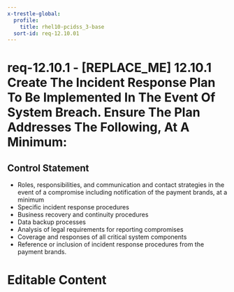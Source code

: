 ```yaml
---
x-trestle-global:
  profile:
    title: rhel10-pcidss_3-base
  sort-id: req-12.10.01
---
```


# req-12.10.1 - \[REPLACE_ME\] 12.10.1 Create The Incident Response Plan To Be Implemented In The Event Of System Breach. Ensure The Plan Addresses The Following, At A Minimum:

## Control Statement

* Roles, responsibilities, and communication and contact strategies
in the event of a compromise including notification of the payment brands, at
a minimum
* Specific incident response procedures
* Business recovery
and continuity procedures
* Data backup processes
* Analysis of legal requirements for reporting compromises
* Coverage and responses of all critical system components
* Reference or inclusion of incident response procedures from the payment
brands.

# Editable Content

<!-- Make additions and edits below -->
<!-- The above represents the contents of the control as received by the profile, prior to additions. -->
<!-- If the profile makes additions to the control, they will appear below. -->
<!-- The above markdown may not be edited but you may edit the content below, and/or introduce new additions to be made by the profile. -->
<!-- If there is a yaml header at the top, parameter values may be edited. Use --set-parameters to incorporate the changes during assembly. -->
<!-- The content here will then replace what is in the profile for this control, after running profile-assemble. -->
<!-- The current profile has no added parts for this control, but you may add new ones here. -->
<!-- Each addition must have a heading either of the form ## Control my_addition_name -->
<!-- or ## Part a. (where the a. refers to one of the control statement labels.) -->
<!-- "## Control" parts are new parts added after the statement part. -->
<!-- "## Part" parts are new parts added into the top-level statement part with that label. -->
<!-- Subparts may be added with nested hash levels of the form ### My Subpart Name -->
<!-- underneath the parent ## Control or ## Part being added -->
<!-- See https://oscal-compass.github.io/compliance-trestle/tutorials/ssp_profile_catalog_authoring/ssp_profile_catalog_authoring for guidance. -->
